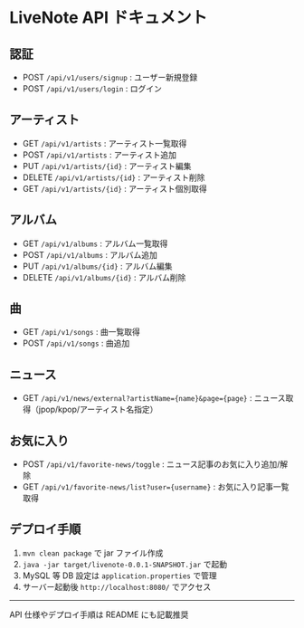 # LiveNote API ドキュメント

## 認証

- POST `/api/v1/users/signup` : ユーザー新規登録
- POST `/api/v1/users/login` : ログイン

## アーティスト

- GET `/api/v1/artists` : アーティスト一覧取得
- POST `/api/v1/artists` : アーティスト追加
- PUT `/api/v1/artists/{id}` : アーティスト編集
- DELETE `/api/v1/artists/{id}` : アーティスト削除
- GET `/api/v1/artists/{id}` : アーティスト個別取得

## アルバム

- GET `/api/v1/albums` : アルバム一覧取得
- POST `/api/v1/albums` : アルバム追加
- PUT `/api/v1/albums/{id}` : アルバム編集
- DELETE `/api/v1/albums/{id}` : アルバム削除

## 曲

- GET `/api/v1/songs` : 曲一覧取得
- POST `/api/v1/songs` : 曲追加

## ニュース

- GET `/api/v1/news/external?artistName={name}&page={page}` : ニュース取得（jpop/kpop/アーティスト名指定）

## お気に入り

- POST `/api/v1/favorite-news/toggle` : ニュース記事のお気に入り追加/解除
- GET `/api/v1/favorite-news/list?user={username}` : お気に入り記事一覧取得

## デプロイ手順

1. `mvn clean package` で jar ファイル作成
2. `java -jar target/livenote-0.0.1-SNAPSHOT.jar` で起動
3. MySQL 等 DB 設定は `application.properties` で管理
4. サーバー起動後 `http://localhost:8080/` でアクセス

---

API 仕様やデプロイ手順は README にも記載推奨
